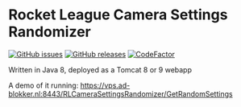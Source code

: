 # Rocket League Camera Settings Randomizer
[![GitHub issues](https://img.shields.io/github/issues/Ad-Blokker/RLCameraSettingsRandomizer)](https://github.com/Ad-Blokker/RLCameraSettingsRandomizer/issues)
[![GitHub releases](https://img.shields.io/badge/release-v1.0--b1-blue)](https://github.com/Ad-Blokker/RLCameraSettingsRandomizer/releases)
[![CodeFactor](https://www.codefactor.io/repository/github/ad-blokker/rlcamerasettingsrandomizer/badge)](https://www.codefactor.io/repository/github/ad-blokker/rlcamerasettingsrandomizer)

Written in Java 8, deployed as a Tomcat 8 or 9 webapp

A demo of it running: https://vps.ad-blokker.nl:8443/RLCameraSettingsRandomizer/GetRandomSettings
